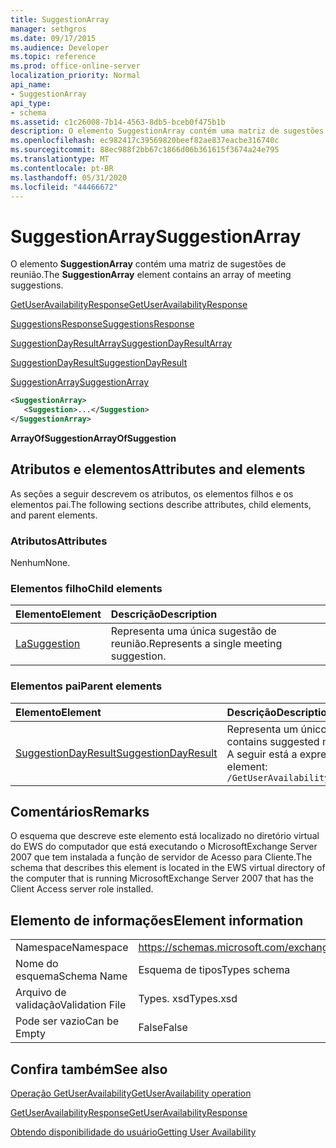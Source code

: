 ```yaml
---
title: SuggestionArray
manager: sethgros
ms.date: 09/17/2015
ms.audience: Developer
ms.topic: reference
ms.prod: office-online-server
localization_priority: Normal
api_name:
- SuggestionArray
api_type:
- schema
ms.assetid: c1c26008-7b14-4563-8db5-bceb0f475b1b
description: O elemento SuggestionArray contém uma matriz de sugestões de reunião.
ms.openlocfilehash: ec982417c39569820beef82ae837eacbe316740c
ms.sourcegitcommit: 88ec988f2bb67c1866d06b361615f3674a24e795
ms.translationtype: MT
ms.contentlocale: pt-BR
ms.lasthandoff: 05/31/2020
ms.locfileid: "44466672"
---
```

# <a name="suggestionarray"></a><span data-ttu-id="fc667-103">SuggestionArray</span><span class="sxs-lookup"><span data-stu-id="fc667-103">SuggestionArray</span></span>

<span data-ttu-id="fc667-104">O elemento **SuggestionArray** contém uma matriz de sugestões de reunião.</span><span class="sxs-lookup"><span data-stu-id="fc667-104">The **SuggestionArray** element contains an array of meeting suggestions.</span></span> 
  
[<span data-ttu-id="fc667-105">GetUserAvailabilityResponse</span><span class="sxs-lookup"><span data-stu-id="fc667-105">GetUserAvailabilityResponse</span></span>](getuseravailabilityresponse.md)
  
[<span data-ttu-id="fc667-106">SuggestionsResponse</span><span class="sxs-lookup"><span data-stu-id="fc667-106">SuggestionsResponse</span></span>](suggestionsresponse.md)
  
[<span data-ttu-id="fc667-107">SuggestionDayResultArray</span><span class="sxs-lookup"><span data-stu-id="fc667-107">SuggestionDayResultArray</span></span>](suggestiondayresultarray.md)
  
[<span data-ttu-id="fc667-108">SuggestionDayResult</span><span class="sxs-lookup"><span data-stu-id="fc667-108">SuggestionDayResult</span></span>](suggestiondayresult.md)
  
[<span data-ttu-id="fc667-109">SuggestionArray</span><span class="sxs-lookup"><span data-stu-id="fc667-109">SuggestionArray</span></span>](suggestionarray.md)
  
```xml
<SuggestionArray>
   <Suggestion>...</Suggestion>
</SuggestionArray>
```

 <span data-ttu-id="fc667-110">**ArrayOfSuggestion**</span><span class="sxs-lookup"><span data-stu-id="fc667-110">**ArrayOfSuggestion**</span></span>
## <a name="attributes-and-elements"></a><span data-ttu-id="fc667-111">Atributos e elementos</span><span class="sxs-lookup"><span data-stu-id="fc667-111">Attributes and elements</span></span>

<span data-ttu-id="fc667-112">As seções a seguir descrevem os atributos, os elementos filhos e os elementos pai.</span><span class="sxs-lookup"><span data-stu-id="fc667-112">The following sections describe attributes, child elements, and parent elements.</span></span>
  
### <a name="attributes"></a><span data-ttu-id="fc667-113">Atributos</span><span class="sxs-lookup"><span data-stu-id="fc667-113">Attributes</span></span>

<span data-ttu-id="fc667-114">Nenhum</span><span class="sxs-lookup"><span data-stu-id="fc667-114">None.</span></span>
  
### <a name="child-elements"></a><span data-ttu-id="fc667-115">Elementos filho</span><span class="sxs-lookup"><span data-stu-id="fc667-115">Child elements</span></span>

|<span data-ttu-id="fc667-116">**Elemento**</span><span class="sxs-lookup"><span data-stu-id="fc667-116">**Element**</span></span>|<span data-ttu-id="fc667-117">**Descrição**</span><span class="sxs-lookup"><span data-stu-id="fc667-117">**Description**</span></span>|
|:-----|:-----|
|[<span data-ttu-id="fc667-118">La</span><span class="sxs-lookup"><span data-stu-id="fc667-118">Suggestion</span></span>](suggestion.md) <br/> |<span data-ttu-id="fc667-119">Representa uma única sugestão de reunião.</span><span class="sxs-lookup"><span data-stu-id="fc667-119">Represents a single meeting suggestion.</span></span>  <br/> |
   
### <a name="parent-elements"></a><span data-ttu-id="fc667-120">Elementos pai</span><span class="sxs-lookup"><span data-stu-id="fc667-120">Parent elements</span></span>

|<span data-ttu-id="fc667-121">**Elemento**</span><span class="sxs-lookup"><span data-stu-id="fc667-121">**Element**</span></span>|<span data-ttu-id="fc667-122">**Descrição**</span><span class="sxs-lookup"><span data-stu-id="fc667-122">**Description**</span></span>|
|:-----|:-----|
|[<span data-ttu-id="fc667-123">SuggestionDayResult</span><span class="sxs-lookup"><span data-stu-id="fc667-123">SuggestionDayResult</span></span>](suggestiondayresult.md) <br/> |<span data-ttu-id="fc667-124">Representa um único dia que contém horários de reunião sugeridos.</span><span class="sxs-lookup"><span data-stu-id="fc667-124">Represents a single day that contains suggested meeting times.</span></span>  <br/> <span data-ttu-id="fc667-125">A seguir está a expressão XPath para este elemento:</span><span class="sxs-lookup"><span data-stu-id="fc667-125">The following is the XPath expression to this element:</span></span>  <br/>  `/GetUserAvailabilityResponse/SuggestionsResponse/SuggestionDayResultArray/SuggestionDayResult[i]` <br/> |
   
## <a name="remarks"></a><span data-ttu-id="fc667-126">Comentários</span><span class="sxs-lookup"><span data-stu-id="fc667-126">Remarks</span></span>

<span data-ttu-id="fc667-127">O esquema que descreve este elemento está localizado no diretório virtual do EWS do computador que está executando o MicrosoftExchange Server 2007 que tem instalada a função de servidor de Acesso para Cliente.</span><span class="sxs-lookup"><span data-stu-id="fc667-127">The schema that describes this element is located in the EWS virtual directory of the computer that is running MicrosoftExchange Server 2007 that has the Client Access server role installed.</span></span>
  
## <a name="element-information"></a><span data-ttu-id="fc667-128">Elemento de informações</span><span class="sxs-lookup"><span data-stu-id="fc667-128">Element information</span></span>

|||
|:-----|:-----|
|<span data-ttu-id="fc667-129">Namespace</span><span class="sxs-lookup"><span data-stu-id="fc667-129">Namespace</span></span>  <br/> |https://schemas.microsoft.com/exchange/services/2006/types  <br/> |
|<span data-ttu-id="fc667-130">Nome do esquema</span><span class="sxs-lookup"><span data-stu-id="fc667-130">Schema Name</span></span>  <br/> |<span data-ttu-id="fc667-131">Esquema de tipos</span><span class="sxs-lookup"><span data-stu-id="fc667-131">Types schema</span></span>  <br/> |
|<span data-ttu-id="fc667-132">Arquivo de validação</span><span class="sxs-lookup"><span data-stu-id="fc667-132">Validation File</span></span>  <br/> |<span data-ttu-id="fc667-133">Types. xsd</span><span class="sxs-lookup"><span data-stu-id="fc667-133">Types.xsd</span></span>  <br/> |
|<span data-ttu-id="fc667-134">Pode ser vazio</span><span class="sxs-lookup"><span data-stu-id="fc667-134">Can be Empty</span></span>  <br/> |<span data-ttu-id="fc667-135">False</span><span class="sxs-lookup"><span data-stu-id="fc667-135">False</span></span>  <br/> |
   
## <a name="see-also"></a><span data-ttu-id="fc667-136">Confira também</span><span class="sxs-lookup"><span data-stu-id="fc667-136">See also</span></span>



[<span data-ttu-id="fc667-137">Operação GetUserAvailability</span><span class="sxs-lookup"><span data-stu-id="fc667-137">GetUserAvailability operation</span></span>](getuseravailability-operation.md)
  
[<span data-ttu-id="fc667-138">GetUserAvailabilityResponse</span><span class="sxs-lookup"><span data-stu-id="fc667-138">GetUserAvailabilityResponse</span></span>](getuseravailabilityresponse.md)


[<span data-ttu-id="fc667-139">Obtendo disponibilidade do usuário</span><span class="sxs-lookup"><span data-stu-id="fc667-139">Getting User Availability</span></span>](https://msdn.microsoft.com/library/d4133fcb-9b0f-4e6b-aadf-a389da83516a%28Office.15%29.aspx)


